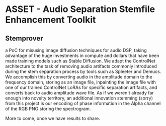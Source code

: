 # ASSET - Audio Separation Stemfile Enhancement Toolkit

## Stemprover 
a PoC for misusing image diffusion techniques for audio DSP, taking advantage of the huge investments in compute and dollars that have been made 
training models such as Stable Diffusion. We adapt the ControlNet architecture to the task of removing audio artifacts commonly introduced 
during the stem separation process by tools such as Spleeter and Demucs.  We accomplish this by converting audio in the amplitude 
domain to the frequency domain, storing as an image file, inpainting the image file with one of our trained ControlNet LoRAs for 
specific separation artifacts, and converts back to audio amplitude wave file. As if we weren't already far enough into novelty territory, 
an additional innovation stemming (sorry) from this project is our encoding of phase information in the Alpha channel of the RGB PNG storing the spectrogram.

More to come, once we have results to share.

